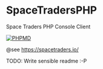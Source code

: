 # SpaceTradersPHP
Space Traders PHP Console Client

[![PHPMD](https://github.com/pennyarcade/SpaceTradersPHP/actions/workflows/phpmd.yml/badge.svg)](https://github.com/pennyarcade/SpaceTradersPHP/actions/workflows/phpmd.yml)

@see https://spacetraders.io/

TODO: Write sensible readme :-P
